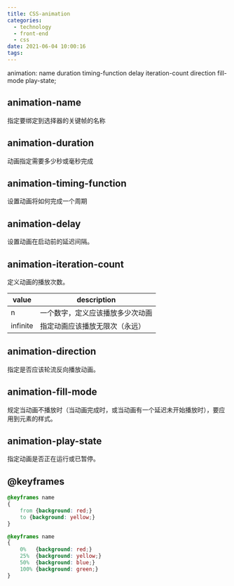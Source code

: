 ```yaml
---
title: CSS-animation
categories:
  - technology
  - front-end
  - css
date: 2021-06-04 10:00:16
tags:
---
```

animation: name duration timing-function delay iteration-count direction fill-mode play-state;

## animation-name	
指定要绑定到选择器的关键帧的名称

## animation-duration	
动画指定需要多少秒或毫秒完成

## animation-timing-function	
设置动画将如何完成一个周期

## animation-delay	
设置动画在启动前的延迟间隔。

## animation-iteration-count	
定义动画的播放次数。

|  value   | description  |
|  ----  | ----  |
|n|	一个数字，定义应该播放多少次动画	|
|infinite|	指定动画应该播放无限次（永远）|


## animation-direction	
指定是否应该轮流反向播放动画。

## animation-fill-mode	
规定当动画不播放时（当动画完成时，或当动画有一个延迟未开始播放时），要应用到元素的样式。

## animation-play-state	
指定动画是否正在运行或已暂停。

## @keyframes
```css
@keyframes name
{
    from {background: red;}
    to {background: yellow;}
}

@keyframes name
{
    0%   {background: red;}
    25%  {background: yellow;}
    50%  {background: blue;}
    100% {background: green;}
}
```